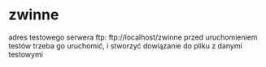 zwinne
======

adres testowego serwera ftp: ftp://localhost/zwinne
przed uruchomieniem testów trzeba go uruchomić, i stworzyć dowiązanie do pliku z danymi testowymi
